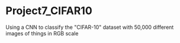 # Project7_CIFAR10
Using a CNN to classify the "CIFAR-10" dataset with 50,000 different images of things in RGB scale

